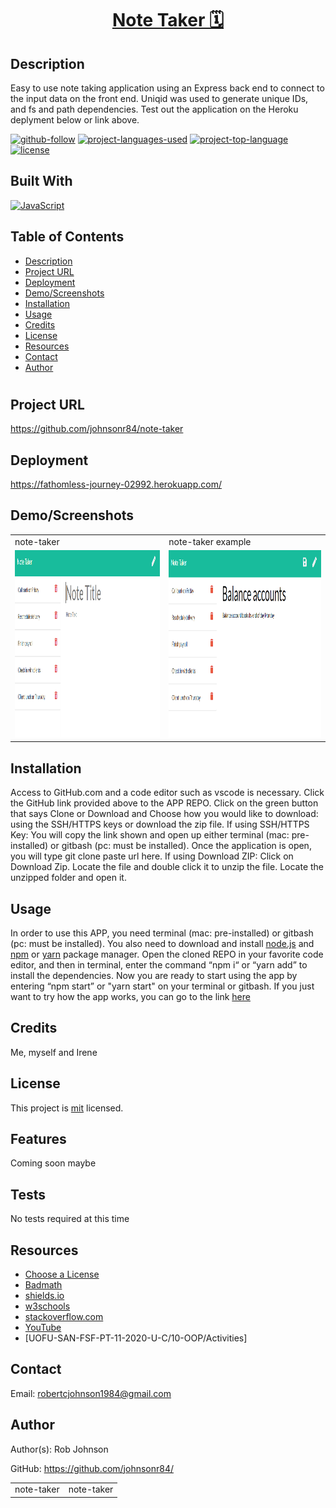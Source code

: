 <h1 align="center"><a href="https://fathomless-journey-02992.herokuapp.com/"> Note Taker 🗓️</a></h1>

  ## Description 
  Easy to use note taking application using an Express back end to connect to the input data on the front end. Uniqid was used to generate unique IDs, and fs and path dependencies. Test out the application on the Heroku deplyment below or link above.

  [![github-follow](https://img.shields.io/github/followers/johnsonr84?label=Follow&logoColor=lightgrey&style=social)](https://github.com/johnsonr84)
  [![project-languages-used](https://img.shields.io/github/languages/count/johnsonr84/readme-generator?color=orange)](https://github.com/johnsonr84/note-taker)
  [![project-top-language](https://img.shields.io/github/languages/top/johnsonr84/readme-generator?color=yellow)](https://github.com/johnsonr84/note-taker)
  [![license](https://img.shields.io/badge/license-mit-brightgreen.svg)](https://choosealicense.com/licenses/mit/)

## Built With
[![JavaScript](https://img.shields.io/badge/JavaScript-323330?style=for-the-badge&logo=javascript&logoColor=F7DF1E)](https://www.javascript.com/)

  ## Table of Contents 
  * [Description](#Description)
  * [Project URL](#Project-URL)
  * [Deployment](#Deployment)
  * [Demo/Screenshots](#Demo/Screenshots)
  * [Installation](#Installation)
  * [Usage](#Usage)
  * [Credits](#Credits)
  * [License](#License)
  * [Resources](#Resources)
  * [Contact](#Contact)
  * [Author](#Author)
  #

  ## Project URL
  https://github.com/johnsonr84/note-taker

  ## Deployment
  https://fathomless-journey-02992.herokuapp.com/

  ## Demo/Screenshots
  <table>
  <tr>
    <td>note-taker</td>
     <td>note-taker example</td>
  </tr>
  <tr>
    <td><img src="assets/11-express-homework-demo-01.png" height=300 alt="screenshot of note-taker"></td>
    <td><img src="assets/11-express-homework-demo-02.png" height=300 alt="screenshot of note-taker"></td>
  </tr>
  </table>
  <table>
  <tr>
     <td>note-taker</td>
     <td>note-taker</td>
  </tr>

  ## Installation 
  Access to GitHub.com and a code editor such as vscode is necessary. Click the GitHub link provided above to the APP REPO. Click on the green button that says Clone or Download and Choose how you would like to download: using the SSH/HTTPS keys or download the zip file. If using SSH/HTTPS Key: You will copy the link shown and open up either terminal (mac: pre-installed) or gitbash (pc: must be installed). Once the application is open, you will type git clone paste url here. If using Download ZIP: Click on Download Zip. Locate the file and double click it to unzip the file. Locate the unzipped folder and open it.

  ## Usage 
  In order to use this APP, you need terminal (mac: pre-installed) or gitbash (pc: must be installed). You also need to download and install [node.js](https://nodejs.org/en/) and [npm](www.npmjs.com) or [yarn](https://yarnpkg.com/) package manager. Open the cloned REPO in your favorite code editor, and then in terminal, enter the command “npm i“ or “yarn add”  to install the dependencies.  Now you are ready to start using the app by entering “npm start” or "yarn start" on your terminal or gitbash. If you just want to try how the app works, you can go to the link [here](https://fathomless-journey-02992.herokuapp.com/)

  ## Credits 
  Me, myself and Irene 

  ## License 
  This project is [mit](https://choosealicense.com/licenses/mit/) licensed.

  ## Features
  Coming soon maybe 

  ## Tests
  No tests required at this time 

  ## Resources
  * [Choose a License](https://choosealicense.com/)
  * [Badmath](https://img.shields.io/github/languages/top/nielsenjared/badmath)
  * [shields.io](https://shields.io/)
  * [w3schools](https://www.w3schools.com/)
  * [stackoverflow.com](https://stackoverflow.com/)
  * [YouTube](https://www.youtube.com/)
  * [UOFU-SAN-FSF-PT-11-2020-U-C/10-OOP/Activities]

  ## Contact
  Email: robertcjohnson1984@gmail.com 

  ## Author
  Author(s): Rob Johnson  

  GitHub: https://github.com/johnsonr84/ 
